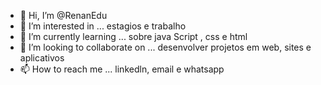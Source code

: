- 👋 Hi, I’m @RenanEdu
- 👀 I’m interested in ... estagios e trabalho
- 🌱 I’m currently learning ... sobre java Script , css e html
- 💞️ I’m looking to collaborate on ... desenvolver  projetos em web, sites e aplicativos
- 📫 How to reach me ... linkedln, email e whatsapp

<!---
RenanEdu/RenanEdu is a ✨ special ✨ repository because its `README.md` (this file) appears on your GitHub profile.
You can click the Preview link to take a look at your changes.
--->
